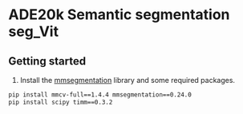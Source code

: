 # ADE20k Semantic segmentation seg_Vit

## Getting started 

1. Install the [mmsegmentation](https://github.com/open-mmlab/mmsegmentation) library and some required packages.

```bash
pip install mmcv-full==1.4.4 mmsegmentation==0.24.0
pip install scipy timm==0.3.2
```

